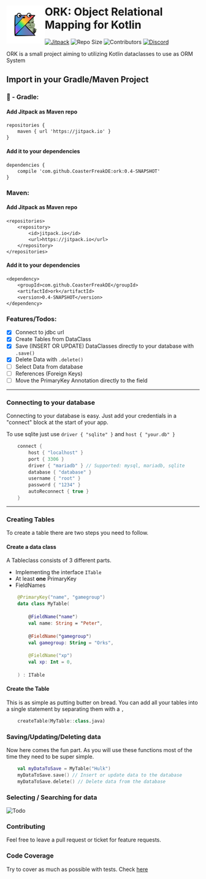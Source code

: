 # <img align="left" width="100px" src="images/ork.png"> ORK: Object Relational Mapping for Kotlin

[![Jitpack](https://jitpack.io/v/CoasterFreakDE/ORK.svg)](https://jitpack.io/#CoasterFreakDE/ORK) ![Repo Size](https://img.shields.io/github/repo-size/CoasterFreakDE/ORK) ![Contributors](https://img.shields.io/github/contributors/CoasterFreakDE/ORK) [![Discord](https://img.shields.io/discord/849650088518090813?label=Discord)](https://discord.gg/PEqVSTwy2K)

ORK is a small project aiming to utilizing Kotlin dataclasses to use as ORM System

## Import in your Gradle/Maven Project

### 🐘 - Gradle:

#### Add Jitpack as Maven repo
```
repositories {
	maven { url 'https://jitpack.io' }
}
```

#### Add it to your dependencies
```
dependencies {
	compile 'com.github.CoasterFreakDE:ork:0.4-SNAPSHOT'
}
```

### Maven:

#### Add Jitpack as Maven repo
```
<repositories>
	<repository>
		<id>jitpack.io</id>
		<url>https://jitpack.io</url>
	</repository>
</repositories>
```

#### Add it to your dependencies
```
<dependency>
	<groupId>com.github.CoasterFreakDE</groupId>
	<artifactId>ork</artifactId>
	<version>0.4-SNAPSHOT</version>
</dependency>
```



### Features/Todos:

- [X] Connect to jdbc url
- [X] Create Tables from DataClass
- [X] Save (INSERT OR UPDATE) DataClasses directly to your database with `.save()`
- [X] Delete Data with `.delete()`
- [ ] Select Data from database
- [ ] References (Foreign Keys)
- [ ] Move the PrimaryKey Annotation directly to the field

---

### Connecting to your database

Connecting to your database is easy. Just add your credentials in a "connect" block at the start of your app.

To use sqlite just use `driver { "sqlite" }` and `host { "your.db" }`
```kotlin
	connect {
		host { "localhost" }
		port { 3306 }
		driver { "mariadb" } // Supported: mysql, mariadb, sqlite
		database { "database" }
		username { "root" }
		password { "1234" }
		autoReconnect { true }
	}
```

---
### Creating Tables

To  create a table there are two steps you need to follow.

#### Create a data class

A Tableclass consists of 3 different parts.
- Implementing the interface `ITable`
- At least **one** PrimaryKey
- FieldNames

```kotlin
	@PrimaryKey("name", "gamegroup")
	data class MyTable(

		@FieldName("name")
		val name: String = "Peter",

		@FieldName("gamegroup")
		val gamegroup: String = "Orks",

		@FieldName("xp")
		val xp: Int = 0,

	) : ITable
```

#### Create the Table

This is as simple as putting butter on bread.
You can add all your tables into a single statement by separating them with a `,`

```kotlin
	createTable(MyTable::class.java)
```

### Saving/Updating/Deleting data

Now here comes the fun part. As you will use these functions most of the time they need to be super simple.

```kotlin
	val myDataToSave = MyTable("Hulk")
	myDataToSave.save() // Insert or update data to the database
	myDataToSave.delete() // Delete data from the database
```

### Selecting / Searching for data

![Todo](https://i.imgur.com/OvMZBs9.jpg)


### Contributing

Feel free to leave a pull request or ticket for feature requests.

### Code Coverage

Try to cover as much as possible with tests.
Check [here](https://CoasterFreakDE.github.io/ORK/target/jacoco-ut/)
